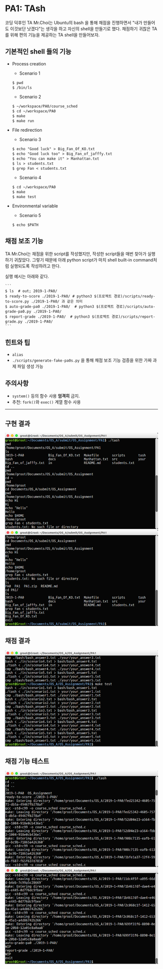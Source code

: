 # PA1: TAsh

코딩 덕후인 TA Mr.Choi는 Ubuntu의 bash 을 통해 채점을 진행하면서 "내가 만들어도 이것보단 낫겠다"는 생각을 하고 자신의 shell을 만들기로 했다. 채점하기 귀찮은 TA를 위해 편의 기능을 제공하는 TA shell을 만들어보자.

## 기본적인 shell 들의 기능

- Process creation

    * Scenario 1
    ```
    $ pwd
    $ /bin/ls
    ```
    
    * Scenario 2
    ```
    $ ~/workspace/PA0/course_sched
    $ cd ~/workspace/PA0
    $ make
    $ make run
    ```

- File redirection

    * Scenario 3
    ```
    $ echo "Good luck" > Big_Fan_Of_KO.txt
    $ echo "Good luck too" > Big_Fan_of_jafffy.txt
    $ echo "You can make it" > Manhattan.txt
    $ ls > students.txt
    $ grep Fan < students.txt
    ```
    
    * Scenario 4
    ```
    $ cd ~/workspace/PA0
    $ make
    $ make test
    ```

- Environmental variable

    * Scenario 5
    ```
    $ echo $PATH
    ```

## 채점 보조 기능

TA Mr.Choi는 채점을 위한 script를 작성했지만, 작성한 script들을 매번 찾아가 실행하기 귀찮았다. 그렇기 때문에 아래 python script가 마치 shell built-in command처럼 실행되도록 작성하려고 한다.

실행 예시는 아래와 같다.

    ```
    $ ls  # out; 2019-1-PA0/
    $ ready-to-score ./2019-1-PA0/ # python3 $(프로젝트 경로)/scripts/ready-to-score.py ./2019-1-PA0/ 과 같은 의미
    $ auto-grade-pa0 ./2019-1-PA0/  # python3 $(프로젝트 경로)/scripts/auto-grade-pa0.py ./2019-1-PA0/ 
    $ report-grade ./2019-1-PA0/  # python3 $(프로젝트 경로)/scripts/report-grade.py ./2019-1-PA0/
    ```

## 힌트와 팁

- `alias`
- `./scripts/generate-fake-pa0s.py` 을 통해 채점 보조 기능 검증을 위한 가짜 과제 파일 생성 가능

## 주의사항

- `system()` 등의 함수 사용 **엄격히** 금지.
- 추천: `fork()`와 `exec()` 계열 함수 사용

---

## 구현 결과
![Test1](./result1.png)
![Test2](./result2.png)
## 채점 결과
![maketest](./make_test.png)
## 채점 기능 테스트
![score1](./채점기능1.png)
![score2](./채점기능2.png)
